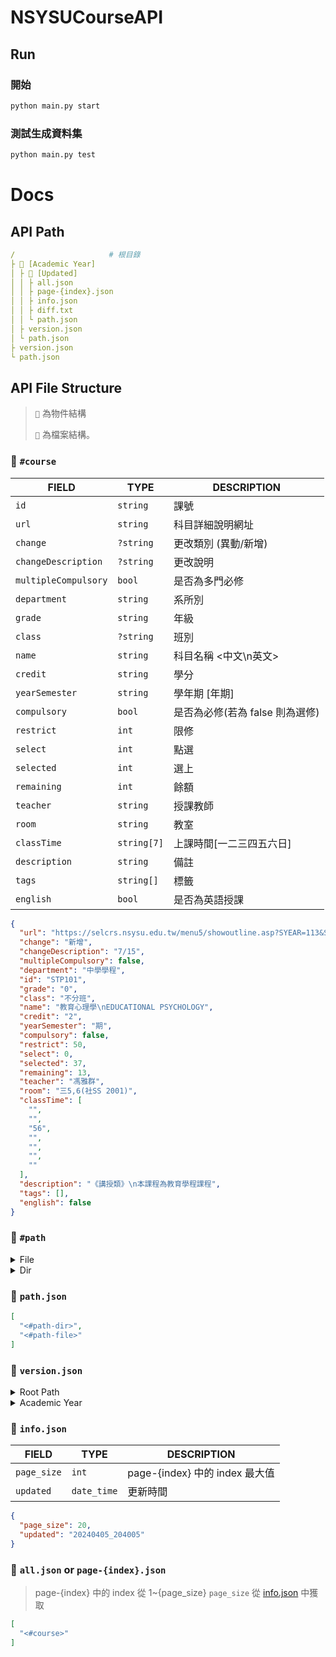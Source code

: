 # NSYSUCourseAPI

## Run

### 開始

```sh
python main.py start
```

### 測試生成資料集

```sh
python main.py test
```

# Docs

<!-- 
│
├ 📂
└
 -->

## API Path

```yml
/                     # 根目錄
├ 📂 [Academic Year]
│ ├ 📂 [Updated]
│ │ ├ all.json
│ │ ├ page-{index}.json
│ │ ├ info.json
│ │ ├ diff.txt
│ │ └ path.json
│ ├ version.json
│ └ path.json
├ version.json
└ path.json
```

## API File Structure

> `📜` 為物件結構
>
> `📄` 為檔案結構。

### 📜 `#course`

| FIELD                | TYPE        | DESCRIPTION                     |
| -------------------- | ----------- | ------------------------------- |
| `id`                 | `string`    | 課號                            |
| `url`                | `string`    | 科目詳細說明網址                |
| `change`             | `?string`   | 更改類別 (異動/新增)            |
| `changeDescription`  | `?string`   | 更改說明                        |
| `multipleCompulsory` | `bool`      | 是否為多門必修                  |
| `department`         | `string`    | 系所別                          |
| `grade`              | `string`    | 年級                            |
| `class`              | `?string`   | 班別                            |
| `name`               | `string`    | 科目名稱 <中文\n英文>           |
| `credit`             | `string`    | 學分                            |
| `yearSemester`       | `string`    | 學年期 [年期]                   |
| `compulsory`         | `bool`      | 是否為必修(若為 false 則為選修) |
| `restrict`           | `int`       | 限修                            |
| `select`             | `int`       | 點選                            |
| `selected`           | `int`       | 選上                            |
| `remaining`          | `int`       | 餘額                            |
| `teacher`            | `string`    | 授課教師                        |
| `room`               | `string`    | 教室                            |
| `classTime`          | `string[7]` | 上課時間[一二三四五六日]        |
| `description`        | `string`    | 備註                            |
| `tags`               | `string[]`  | 標籤                            |
| `english`            | `bool`      | 是否為英語授課                  |

```json
{
  "url": "https://selcrs.nsysu.edu.tw/menu5/showoutline.asp?SYEAR=113&SEM=1&CrsDat=STP101&Crsname=教育心理學",
  "change": "新增",
  "changeDescription": "7/15",
  "multipleCompulsory": false,
  "department": "中學學程",
  "id": "STP101",
  "grade": "0",
  "class": "不分班",
  "name": "教育心理學\nEDUCATIONAL PSYCHOLOGY",
  "credit": "2",
  "yearSemester": "期",
  "compulsory": false,
  "restrict": 50,
  "select": 0,
  "selected": 37,
  "remaining": 13,
  "teacher": "馮雅群",
  "room": "三5,6(社SS 2001)",
  "classTime": [
    "",
    "",
    "56",
    "",
    "",
    "",
    ""
  ],
  "description": "《講授類》\n本課程為教育學程課程",
  "tags": [],
  "english": false
}
```

### 📜 `#path`

<details>
  <summary>File</summary>

  ```json
  {
    "name": "all.json",
    "path": "1122/20240208/all.json",
    "sha256": "f4592e5e23fa54ca89e10fa4528baeed3adc423a015e54a4f3b24a5520ca297c",
    "size": 2000,
    "static_url": "https://whats2000.github.io/NSYSUCourseAPI/1122/20240208/all.json",
    "type": "file",
  }
  ```

</details>

<details>
  <summary>Dir</summary>

```json
{
  "name": "20240208",
  "path": "1122/20240208",
  "static_url": "https://whats2000.github.io/NSYSUCourseAPI/1122/20240208",
  "type": "dir",
}
```

</details>

### 📄 `path.json`

```json
[
  "<#path-dir>",
  "<#path-file>"
]
```

### 📄 `version.json`

<details>
  <summary>Root Path</summary>

| FIELD     | TYPE             | DESCRIPTION                                                          |
| --------- | ---------------- | -------------------------------------------------------------------- |
| `latest`  | `string`         | 最新學年度(和路徑名相同)                                             |
| `history` | `dict[str, str]` | 歷史紀錄 `{ [學年度: str]: [中文標記: str] }` ({學年度}和路徑名相同) |

  ```json
  {
    "latest": "1123",
    "history": {
      "1123": "112暑期",
      "1122": "112下",
      "1121": "112上",
      "1113": "111暑期",
      "1112": "111下",
    }
  }
  ```

</details>

<details>
  <summary>Academic Year</summary>

| FIELD     | TYPE             | DESCRIPTION                                                   |
| --------- | ---------------- | ------------------------------------------------------------- |
| `latest`  | `string`         | 最新版本(和路徑名相同)                                        |
| `history` | `dict[str, str]` | 歷史紀錄 `{ [更新時間(與路徑名相同): str]: [ISO 8601: str] }` |

  ```json
  {
    "latest": "20240408_010805",
    "history": {
      "20240408_010805": "2024-04-08T01:08:05Z",
      "20240407_111005": "2024-04-07T11:10:05Z",
      "20240406_153005": "2024-04-06T15:30:05Z",
      "20240405_204005": "2024-04-05T20:40:05Z",
    }
  }
  ```

</details>

### 📄 `info.json`

| FIELD       | TYPE        | DESCRIPTION                    |
| ----------- | ----------- | ------------------------------ |
| `page_size` | `int`       | page-{index} 中的 index 最大值 |
| `updated`   | `date_time` | 更新時間                       |

```json
{
  "page_size": 20,
  "updated": "20240405_204005"
}
```

### 📄 `all.json` or `page-{index}.json`

> page-{index} 中的 index 從 1~{page_size}
> `page_size` 從 [info.json](#📄-infojson) 中獲取

```json
[
  "<#course>"
]
```
